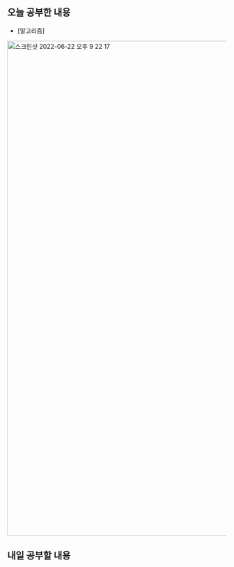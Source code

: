 ## 오늘 공부한 내용
- [알고리즘] 
<img width="1135" alt="스크린샷 2022-06-22 오후 9 22 17" src="https://user-images.githubusercontent.com/26339069/175028035-73d76b0a-f3d8-4c46-8482-b44c101274b9.png">


## 내일 공부할 내용
